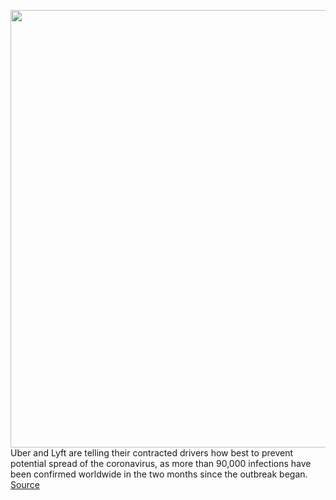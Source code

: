 <img src='https://cdn.vox-cdn.com/thumbor/8vDgNr8ACIUhXTfZPEAzi5V9-_c=/0x0:5077x3509/1200x800/filters:focal(1258x1284:2070x2096)/cdn.vox-cdn.com/uploads/chorus_image/image/66419212/1185995527.jpg.0.jpg' width='700px' /><br/>
Uber and Lyft are telling their contracted drivers how best to prevent potential spread of the coronavirus, as more than 90,000 infections have been confirmed worldwide in the two months since the outbreak began.
<a href='https://www.theverge.com/2020/3/2/21161932/uber-lyft-coronavirus-driver-guidance-travel-restrictions'> Source <a/>